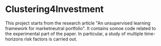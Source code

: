# Clustering4Investment
This project starts from the research article "An unsupervised learning framework for marketneutral portfolio". It contains somoe code related to the experimental part of the paper. In particular, a study of multiple time-horizons risk factors is carried out.
